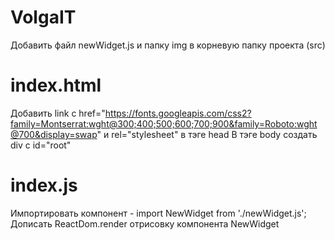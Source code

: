 # VolgaIT
Добавить файл newWidget.js и папку img в корневую папку проекта (src)

# index.html 
  Добавить link с href="https://fonts.googleapis.com/css2?family=Montserrat:wght@300;400;500;600;700;900&family=Roboto:wght@700&display=swap" и rel="stylesheet" в тэге head
  В тэге body создать div с id="root"

# index.js
  Импортировать компонент - import NewWidget from './newWidget.js';
  Дописать ReactDom.render отрисовку компонента NewWidget
  
  
